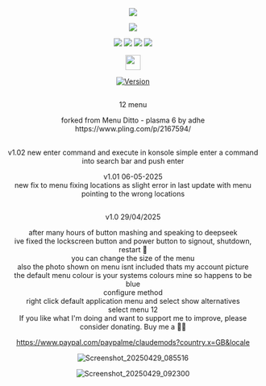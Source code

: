<p align="center">
<img src="https://i.postimg.cc/JhMRf2RZ/claudemods-03-17-2025.gif">	

<p align="center">
<a href="https://www.linux.org" target="_blank"><img src="https://img.shields.io/badge/OS-Linux-e06c75?style=for-the-badge&logo=linux" /></a>

<p align="center">
<a href="https://archlinux.org" target="_blank"><img src="https://img.shields.io/badge/DISTRO-Arch-56b6c2?style=for-the-badge&logo=arch-linux" /></a>
	<a href="https://cachyos.org/" target="_blank"><img src="https://img.shields.io/badge/DISTRO-CachyOS-00FFFF?style=for-the-badge&logo=CachyOS" /></a>
           <a href="https://www.debian.org" target="_blank"><img src="https://img.shields.io/badge/DISTRO-Debian-CE0058?style=for-the-badge&logo=Debian" /></a>
	<a href="https://ubuntu.com/" target="_blank"><img src="https://img.shields.io/badge/DISTRO-Ubuntu-E95420?style=for-the-badge&logo=Ubuntu" /></a>


 <div align="center" style="line-height: 3;">
  <a href="https://www.deepseek.com/" target="_blank">
    <img 
      alt="Homepage" 
      src="https://i.postimg.cc/Hs2vbbZ8/Deep-Seek-Homepage.png?raw=true" 
      style="height: 30px; width: auto;" 
    />
  </a>
</div>


<div align="center">

[![Version](https://img.shields.io/github/v/release/claudemods/12menu?color=FFD700&label=Latest%20Release&style=for-the-badge)](https://github.com/claudemods/12menu/releases/tag/v1.02-07-05-2025)

##
12 menu 
<div align="center">
forked from Menu Ditto - plasma 6 by adhe https://www.pling.com/p/2167594/


## 
v1.02
new enter command and execute in konsole simple enter a command into search bar and push enter
<div align="center">
v1.01 06-05-2025
	<div align="center">
new fix to menu fixing locations as slight error in last update with menu pointing to the wrong locations

##
v1.0 29/04/2025 
<div align="center">
after many hours of button mashing and speaking to deepseek
<div align="center">
ive fixed the lockscreen button and power button to signout, shutdown, restart  🚀
<div align="center">



<div align="center">
you can change the size of the menu 
		<div align="center">
also the photo shown on menu isnt included thats my account picture
			<div align="center">
the default menu colour is your systems colours mine so happens to be blue
<div align="center">
configure method
<div align="center">
right click default application menu and select show alternatives
	<div align="center">
select menu 12

		

<div align="center">
If you like what I'm doing and want to support me to improve, please consider donating.
Buy me a 🍕🥧

https://www.paypal.com/paypalme/claudemods?country.x=GB&locale

![Screenshot_20250429_085516](https://github.com/user-attachments/assets/274c988f-d841-4b8e-b3d0-ff5bff3a3519)

![Screenshot_20250429_092300](https://github.com/user-attachments/assets/ed06e521-a212-496a-8d5b-de902b549b39)




